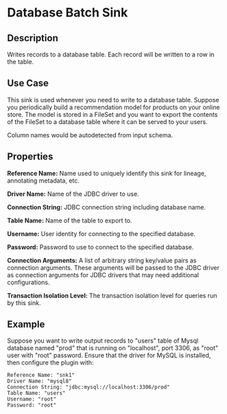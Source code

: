 # Database Batch Sink


Description
-----------
Writes records to a database table. Each record will be written to a row in the table.


Use Case
--------
This sink is used whenever you need to write to a database table.
Suppose you periodically build a recommendation model for products on your online store.
The model is stored in a FileSet and you want to export the contents
of the FileSet to a database table where it can be served to your users.

Column names would be autodetected from input schema.

Properties
----------
**Reference Name:** Name used to uniquely identify this sink for lineage, annotating metadata, etc.

**Driver Name:** Name of the JDBC driver to use.

**Connection String:** JDBC connection string including database name.

**Table Name:** Name of the table to export to.

**Username:** User identity for connecting to the specified database.

**Password:** Password to use to connect to the specified database.

**Connection Arguments:** A list of arbitrary string key/value pairs as connection arguments. These arguments
will be passed to the JDBC driver as connection arguments for JDBC drivers that may need additional configurations.

**Transaction Isolation Level:** The transaction isolation level for queries run by this sink.

Example
-------
Suppose you want to write output records to "users" table of Mysql database named "prod" that is running on "localhost", 
port 3306, as "root" user with "root" password. Ensure that the driver for MySQL is installed, 
then configure the plugin with:

```
Reference Name: "snk1"
Driver Name: "mysql8"
Connection String: "jdbc:mysql://localhost:3306/prod"
Table Name: "users"
Username: "root"
Password: "root"
```
